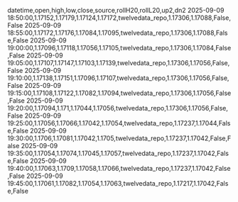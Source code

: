 datetime,open,high,low,close,source,rollH20,rollL20,up2,dn2
2025-09-09 18:50:00,1.17152,1.17179,1.17124,1.17172,twelvedata_repo,1.17306,1.17088,False,False
2025-09-09 18:55:00,1.17172,1.17176,1.17084,1.17095,twelvedata_repo,1.17306,1.17088,False,False
2025-09-09 19:00:00,1.17096,1.17118,1.17056,1.17105,twelvedata_repo,1.17306,1.17084,False,False
2025-09-09 19:05:00,1.17107,1.17147,1.17103,1.17139,twelvedata_repo,1.17306,1.17056,False,False
2025-09-09 19:10:00,1.17138,1.17151,1.17096,1.17107,twelvedata_repo,1.17306,1.17056,False,False
2025-09-09 19:15:00,1.17108,1.17122,1.17082,1.17094,twelvedata_repo,1.17306,1.17056,False,False
2025-09-09 19:20:00,1.17094,1.171,1.17044,1.17056,twelvedata_repo,1.17306,1.17056,False,False
2025-09-09 19:25:00,1.17056,1.17066,1.17042,1.17054,twelvedata_repo,1.17237,1.17044,False,False
2025-09-09 19:30:00,1.1706,1.17081,1.17042,1.1705,twelvedata_repo,1.17237,1.17042,False,False
2025-09-09 19:35:00,1.17054,1.17074,1.17045,1.17057,twelvedata_repo,1.17237,1.17042,False,False
2025-09-09 19:40:00,1.17063,1.1709,1.17058,1.17066,twelvedata_repo,1.17237,1.17042,False,False
2025-09-09 19:45:00,1.17061,1.17082,1.17054,1.17063,twelvedata_repo,1.17217,1.17042,False,False
